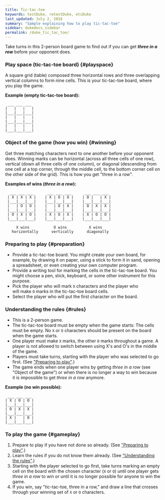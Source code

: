 ```yaml
---
title: Tic-tac-toe
keywords: testDuke, retestDuke, etcDuke
last_updated: July 2, 2016
summary: "Sample explaining how to play tic-tac-toe"
sidebar: dukedocs_sidebar
permalink: /duke_tic_tac_toe/
---
```


Take turns in this 2-person board game to find out 
if you can get **_three in a row_** before your opponent
does. 

### Play space (tic-tac-toe board) {#playspace}

A square grid (table) composed three horizontal rows and three 
overlapping vertical columns to form nine cells. This is 
your tic-tac-toe board, where you play the game.

**Example (empty tic-tac-toe board):**

     ___ ___ ___
    |   |   |   |          
    |___|___|___|
    |   |   |   |
    |___|___|___|
    |   |   |   |
    |___|___|___|      

### Object of the game (how you win) {#winning}

Get three matching characters next to one another before your opponent 
does. Winning marks can be horizontal (across all three cells of one 
row), vertical (down all three cells of one column), or diagonal 
(descending from one cell at a top corner, through the middle cell, 
to the bottom corner cell on the other side of the grid). This is how 
you get "three in a row". 

**Examples of wins (_three in a row_):**

      ___ ___ ___      ___ ___ ___      ___ ___ ___
     | X | X | X |    | X | O | O |    | O |   | X |
     |___|___|___|    |___|___|___|    |___|___|___|            
     |   | O | O |    |   | O | X |    | O | X | X |
     |___|___|___|    |___|___|___|    |___|___|___|       
     | O | X | O |    | X | O | X |    | X | O | O |
     |___|___|___|    |___|___|___|    |___|___|___|
     
         X wins           O wins          X wins
       horizontally      vertically      diagonally

### Preparing to play {#preparation} 

* Provide a tic-tac-toe board. You might create your own 
board, for example, by drawing it on paper, using a stick 
to form it in sand, opening a spreadsheet, or even 
creating your own computer program. 
* Provide a writing tool for marking the cells in the tic-tac-toe 
board. You might choose a pen, stick, keyboard, or some other 
instrument for this purpose.
* Pick the player who will mark `X` characters and the player who  
will make `O` marks in the tic-tac-toe board cells. 
* Select the player who will put the first character on the board. 

### Understanding the rules {#rules} 

* This is a 2-person game.
* The tic-tac-toe board must be empty when the game starts: The cells 
must be empty. No `X` or `O` characters should be present on the board
when the game starts.
* One player must make `X` marks, the other `O` marks throughout a game. 
A player is not allowed to switch between using X's and O's in the 
middle of the game.
* Players must take turns, starting with the player who was selected 
to go first. (See ["Preparing to play"](#preparation).)
* The game ends when one player wins by getting _three in a row_ (see 
"Object of the game") or when there is no longer a way to win 
because it is impossible to get _three in a row_ anymore.

**Example (no win possible):**

     ___ ___ ___
    | X | O | O |          
    |___|___|___|
    | O | X | X |
    |___|___|___|
    | X |   | O |
    |___|___|___|   

### To play the game {#gameplay}

1. Prepare to play if you have not done so already. 
(See ["Preparing to play"](#preparation).)
2. Learn the rules if you do not know them already. 
(See ["Understanding the rules"](#rules).)
3. Starting with the player selected to go first, take turns marking 
an empty cell on the board with the chosen character (`X` or `O`) 
until one player gets _three in a row_ to win or until it is no 
longer possible for anyone to win the game.
4. If you win, say "tic-tac-toe, three in a row," and draw a line that 
crosses through your winning set of `X` or `O` characters. 